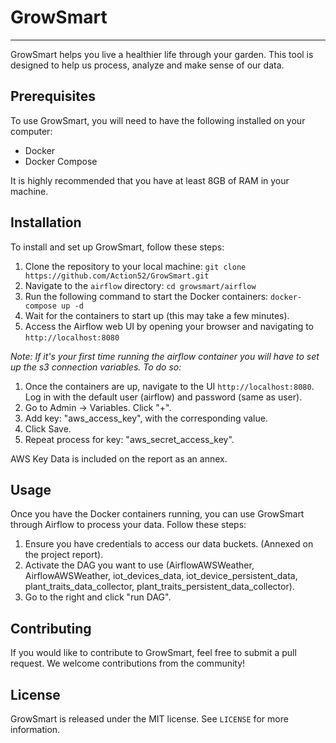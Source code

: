 # GrowSmart
* * *
GrowSmart helps you live a healthier life through your garden. 
This tool is designed to help us process, analyze and make sense of our data.

## Prerequisites

To use GrowSmart, you will need to have the following installed on your computer:

- Docker
- Docker Compose

It is highly recommended that you have at least 8GB of RAM in your machine.

## Installation

To install and set up GrowSmart, follow these steps:

1. Clone the repository to your local machine: `git clone https://github.com/Action52/GrowSmart.git`
2. Navigate to the `airflow` directory: `cd growsmart/airflow`
3. Run the following command to start the Docker containers: `docker-compose up -d`
4. Wait for the containers to start up (this may take a few minutes).
5. Access the Airflow web UI by opening your browser and navigating to `http://localhost:8080`

<i>Note: If it's your first time running the airflow container you will have to set up the s3 connection variables. To do so:</i>

1. Once the containers are up, navigate to the UI `http://localhost:8080`. Log in with the default user (airflow) and password (same as user).
2. Go to Admin -> Variables. Click "+".
3. Add key: "aws_access_key", with the corresponding value.
4. Click Save.
5. Repeat process for key: "aws_secret_access_key".

AWS Key Data is included on the report as an annex.

## Usage

Once you have the Docker containers running, you can use GrowSmart through Airflow to process your data. Follow these steps:

1. Ensure you have credentials to access our data buckets. (Annexed on the project report).
2. Activate the DAG you want to use (AirflowAWSWeather, AirflowAWSWeather, iot_devices_data, iot_device_persistent_data, plant_traits_data_collector, plant_traits_persistent_data_collector).
3. Go to the right and click "run DAG".

## Contributing

If you would like to contribute to GrowSmart, feel free to submit a pull request. We welcome contributions from the community!

## License

GrowSmart is released under the MIT license. See `LICENSE` for more information.